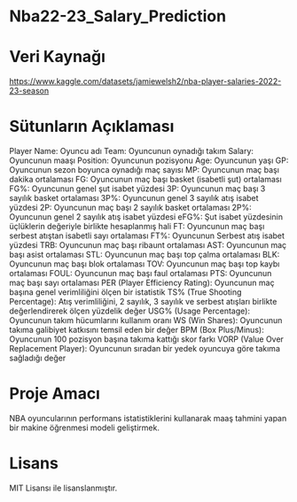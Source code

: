 # Nba22-23_Salary_Prediction
# Veri Kaynağı
https://www.kaggle.com/datasets/jamiewelsh2/nba-player-salaries-2022-23-season
# Sütunların Açıklaması
Player Name: Oyuncu adı
Team: Oyuncunun oynadığı takım
Salary: Oyuncunun maaşı
Position: Oyuncunun pozisyonu
Age: Oyuncunun yaşı
GP: Oyuncunun sezon boyunca oynadığı maç sayısı
MP: Oyuncunun maç başı dakika ortalaması
FG: Oyuncunun maç başı basket (isabetli şut) ortalaması
FG%: Oyuncunun genel şut isabet yüzdesi
3P: Oyuncunun maç başı 3 sayılık basket ortalaması
3P%: Oyuncunun genel 3 sayılık atış isabet yüzdesi
2P: Oyuncunun maç başı 2 sayılık basket ortalaması
2P%: Oyuncunun genel 2 sayılık atış isabet yüzdesi
eFG%: Şut isabet yüzdesinin üçlüklerin değeriyle birlikte hesaplanmış hali
FT: Oyuncunun maç başı serbest atıştan isabetli sayı ortalaması
FT%: Oyuncunun Serbest atış isabet yüzdesi
TRB: Oyuncunun maç başı ribaunt ortalaması
AST: Oyuncunun maç başı asist ortalaması
STL: Oyuncunun maç başı top çalma ortalaması
BLK: Oyuncunun maç başı blok ortalaması
TOV: Oyuncunun maç başı top kaybı ortalaması
FOUL: Oyuncunun maç başı faul ortalaması
PTS: Oyuncunun maç başı sayı ortalaması
PER (Player Efficiency Rating): Oyuncunun maç başına genel verimliliğini ölçen bir istatistik
TS% (True Shooting Percentage): Atış verimliliğini, 2 sayılık, 3 sayılık ve serbest atışları birlikte değerlendirerek ölçen yüzdelik değer
USG% (Usage Percentage): Oyuncunun takım hücumlarını kullanım oranı
WS (Win Shares): Oyuncunun takıma galibiyet katkısını temsil eden bir değer
BPM (Box Plus/Minus): Oyuncunun 100 pozisyon başına takıma kattığı skor farkı
VORP (Value Over Replacement Player): Oyuncunun sıradan bir yedek oyuncuya göre takıma sağladığı değer

# Proje Amacı  
NBA oyuncularının performans istatistiklerini kullanarak maaş tahmini yapan bir makine öğrenmesi modeli geliştirmek. 
# Lisans  
MIT Lisansı ile lisanslanmıştır.  

